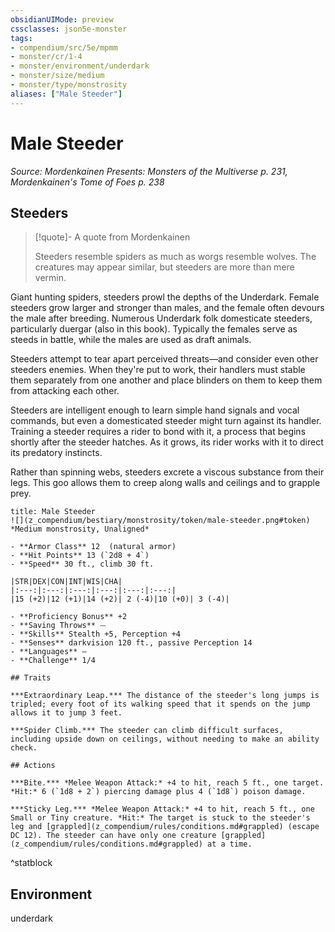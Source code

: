 ```yaml
---
obsidianUIMode: preview
cssclasses: json5e-monster
tags:
- compendium/src/5e/mpmm
- monster/cr/1-4
- monster/environment/underdark
- monster/size/medium
- monster/type/monstrosity
aliases: ["Male Steeder"]
---
```

# Male Steeder
*Source: Mordenkainen Presents: Monsters of the Multiverse p. 231, Mordenkainen's Tome of Foes p. 238*  

## Steeders

> [!quote]- A quote from Mordenkainen  
> 
> Steeders resemble spiders as much as worgs resemble wolves. The creatures may appear similar, but steeders are more than mere vermin.

Giant hunting spiders, steeders prowl the depths of the Underdark. Female steeders grow larger and stronger than males, and the female often devours the male after breeding. Numerous Underdark folk domesticate steeders, particularly duergar (also in this book). Typically the females serve as steeds in battle, while the males are used as draft animals.

Steeders attempt to tear apart perceived threats—and consider even other steeders enemies. When they're put to work, their handlers must stable them separately from one another and place blinders on them to keep them from attacking each other.

Steeders are intelligent enough to learn simple hand signals and vocal commands, but even a domesticated steeder might turn against its handler. Training a steeder requires a rider to bond with it, a process that begins shortly after the steeder hatches. As it grows, its rider works with it to direct its predatory instincts.

Rather than spinning webs, steeders excrete a viscous substance from their legs. This goo allows them to creep along walls and ceilings and to grapple prey.

```ad-statblock
title: Male Steeder
![](z_compendium/bestiary/monstrosity/token/male-steeder.png#token)
*Medium monstrosity, Unaligned*

- **Armor Class** 12  (natural armor)
- **Hit Points** 13 (`2d8 + 4`)
- **Speed** 30 ft., climb 30 ft.

|STR|DEX|CON|INT|WIS|CHA|
|:---:|:---:|:---:|:---:|:---:|:---:|
|15 (+2)|12 (+1)|14 (+2)| 2 (-4)|10 (+0)| 3 (-4)|

- **Proficiency Bonus** +2
- **Saving Throws** ⏤
- **Skills** Stealth +5, Perception +4
- **Senses** darkvision 120 ft., passive Perception 14
- **Languages** —
- **Challenge** 1/4

## Traits

***Extraordinary Leap.*** The distance of the steeder's long jumps is tripled; every foot of its walking speed that it spends on the jump allows it to jump 3 feet.

***Spider Climb.*** The steeder can climb difficult surfaces, including upside down on ceilings, without needing to make an ability check.

## Actions

***Bite.*** *Melee Weapon Attack:* +4 to hit, reach 5 ft., one target. *Hit:* 6 (`1d8 + 2`) piercing damage plus 4 (`1d8`) poison damage.

***Sticky Leg.*** *Melee Weapon Attack:* +4 to hit, reach 5 ft., one Small or Tiny creature. *Hit:* The target is stuck to the steeder's leg and [grappled](z_compendium/rules/conditions.md#grappled) (escape DC 12). The steeder can have only one creature [grappled](z_compendium/rules/conditions.md#grappled) at a time.
```
^statblock

## Environment

underdark